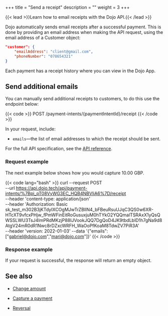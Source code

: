 +++
title = "Send a receipt"
description = ""
weight = 3
+++

{{< lead >}}Learn how to email receipts with the Dojo API.{{< /lead >}}

Dojo automatically sends email receipts after a successful payment. This is done by providing an email address when making the API request, using the email address of a Customer object:

```json
"customer": {
    "emailAddress": "client@gmail.com",
    "phoneNumber": "078654321"
}
```

Each payment has a receipt history where you can view in the Dojo App.

## Send additional emails

You can manually send additional receipts to customers, to do this use the endpoint below:

{{< code >}} POST /payment-intents/{paymentIntentId}/receipt {{< /code >}}

In your request, include:

* `emails`—the list of email addresses to which the receipt should be sent.

For the full API specification, see the [API reference](/api-docs/#operation/Receipt_Create).

### Request example

The next example below shows how you would capture 10.00 GBP.

{{< code lang="bash" >}}
curl --request POST \
  --url https://api.dojo.tech/api/payment-intents/%7Bpi_pT08VyWG3EC_HQB4NBVliA6%7D/receipt \
  --header 'content-type: application/json' \
  --header 'Authorization: Basic sk_test_m302B3jKTdyIXCOgMJwTrZBlIN4_bFBeuRsuUJqC3QS0w6XR-HTcXT9vfcxPHjw_fPmWFinEitRoGusuxjuM0hTYkO2YQQmalTSRAxX1yQsQWSSLWU3TsJ4ImPRdMKzjP88IJVookJQQ7DgQoD4JK9tbdLbID1h7gNa9d8AtgV24mR0dR1Nwc8rDZxcWRFH_WaOoPfKoaM8TdwZV7PiR3A' \
  --header 'version: 2022-01-03'
  --data '{"emails":["gabriel@dojo.com","mari@dojo.com"]}'
 {{< /code >}}

### Response example

If your request is successful, the response will return an empty object.

## See also

* [Change amount](../change-amount/)

* [Capture a payment](../capture/)

* [Reversal](../cancellation/reversal/)